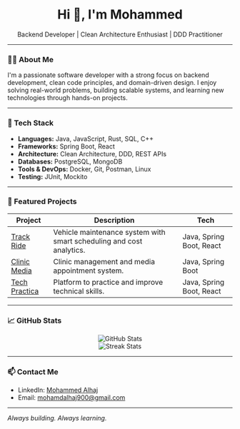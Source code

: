 <h1 align="center">Hi 👋, I'm Mohammed</h1>
<p align="center">Backend Developer | Clean Architecture Enthusiast | DDD Practitioner</p>

---

### 🧑‍💻 About Me

I'm a passionate software developer with a strong focus on backend development, clean code principles, and domain-driven design. I enjoy solving real-world problems, building scalable systems, and learning new technologies through hands-on projects.

---

### 🚀 Tech Stack

- **Languages:** Java, JavaScript, Rust, SQL, C++
- **Frameworks:** Spring Boot, React
- **Architecture:** Clean Architecture, DDD, REST APIs
- **Databases:** PostgreSQL, MongoDB
- **Tools & DevOps:** Docker, Git, Postman, Linux
- **Testing:** JUnit, Mockito

---

### 📌 Featured Projects

| Project | Description | Tech |
|--------|-------------|------|
| [Track Ride](https://github.com/M0hammedAlhaj/track-ride) | Vehicle maintenance system with smart scheduling and cost analytics. | Java, Spring Boot, React |
| [Clinic Media](https://github.com/M0hammedAlhaj/clinic-media) | Clinic management and media appointment system. | Java, Spring Boot |
| [Tech Practica](https://github.com/M0hammedAlhaj/techPractica) | Platform to practice and improve technical skills. | Java, Spring Boot, React |

---

### 📈 GitHub Stats

<p align="center">
  <img src="https://github-readme-stats.vercel.app/api?username=M0hammedAlhaj&show_icons=true&theme=radical" alt="GitHub Stats" />
  <br />
  <img src="https://github-readme-streak-stats.herokuapp.com?user=M0hammedAlhaj&theme=radical" alt="Streak Stats" />
</p>

---

### 📫 Contact Me

- LinkedIn: [Mohammed Alhaj](https://www.linkedin.com/in/mohammed-alhaj-59850b253/)
- Email: mohamdalhaj900@gmail.com

---

*Always building. Always learning.*
